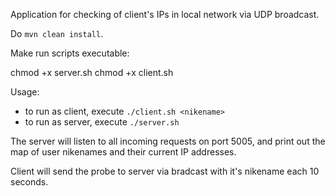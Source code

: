 Application for checking of client's IPs in local network via UDP broadcast.

Do `mvn clean install`.

Make run scripts executable:

  chmod +x server.sh
  chmod +x client.sh

Usage:

 - to run as client, execute `./client.sh <nikename>`
 - to run as server, execute `./server.sh`

 The server will listen to all incoming requests on port 5005,
 and print out the map of user nikenames and their current IP addresses.

 Client will send the probe to server via bradcast with it's nikename each 10 seconds.